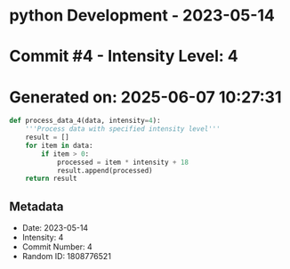 ﻿# python Development - 2023-05-14
# Commit #4 - Intensity Level: 4
# Generated on: 2025-06-07 10:27:31
```python
def process_data_4(data, intensity=4):
    '''Process data with specified intensity level'''
    result = []
    for item in data:
        if item > 0:
            processed = item * intensity + 18
            result.append(processed)
    return result
```
## Metadata
- Date: 2023-05-14
- Intensity: 4
- Commit Number: 4
- Random ID: 1808776521
